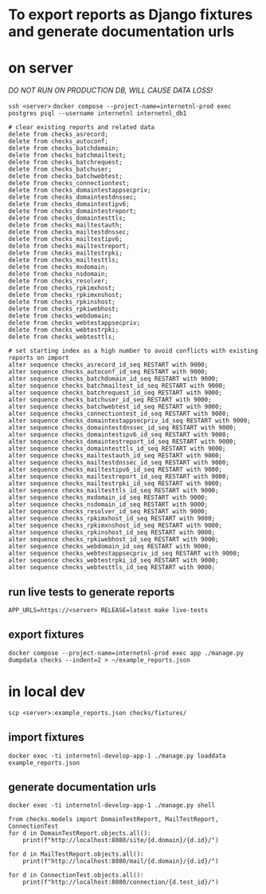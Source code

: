 # To export reports as Django fixtures and generate documentation urls

# on server
*DO NOT RUN ON PRODUCTION DB, WILL CAUSE DATA LOSS!*

`ssh <server>`
`docker compose --project-name=internetnl-prod exec postgres psql --username internetnl internetnl_db1`

    # clear existing reports and related data
    delete from checks_asrecord;
    delete from checks_autoconf;
    delete from checks_batchdomain;
    delete from checks_batchmailtest;
    delete from checks_batchrequest;
    delete from checks_batchuser;
    delete from checks_batchwebtest;
    delete from checks_connectiontest;
    delete from checks_domaintestappsecpriv;
    delete from checks_domaintestdnssec;
    delete from checks_domaintestipv6;
    delete from checks_domaintestreport;
    delete from checks_domaintesttls;
    delete from checks_mailtestauth;
    delete from checks_mailtestdnssec;
    delete from checks_mailtestipv6;
    delete from checks_mailtestreport;
    delete from checks_mailtestrpki;
    delete from checks_mailtesttls;
    delete from checks_mxdomain;
    delete from checks_nsdomain;
    delete from checks_resolver;
    delete from checks_rpkimxhost;
    delete from checks_rpkimxnshost;
    delete from checks_rpkinshost;
    delete from checks_rpkiwebhost;
    delete from checks_webdomain;
    delete from checks_webtestappsecpriv;
    delete from checks_webtestrpki;
    delete from checks_webtesttls;

    # set starting index as a high number to avoid conflicts with existing reports on import
    alter sequence checks_asrecord_id_seq RESTART with 9000;
    alter sequence checks_autoconf_id_seq RESTART with 9000;
    alter sequence checks_batchdomain_id_seq RESTART with 9000;
    alter sequence checks_batchmailtest_id_seq RESTART with 9000;
    alter sequence checks_batchrequest_id_seq RESTART with 9000;
    alter sequence checks_batchuser_id_seq RESTART with 9000;
    alter sequence checks_batchwebtest_id_seq RESTART with 9000;
    alter sequence checks_connectiontest_id_seq RESTART with 9000;
    alter sequence checks_domaintestappsecpriv_id_seq RESTART with 9000;
    alter sequence checks_domaintestdnssec_id_seq RESTART with 9000;
    alter sequence checks_domaintestipv6_id_seq RESTART with 9000;
    alter sequence checks_domaintestreport_id_seq RESTART with 9000;
    alter sequence checks_domaintesttls_id_seq RESTART with 9000;
    alter sequence checks_mailtestauth_id_seq RESTART with 9000;
    alter sequence checks_mailtestdnssec_id_seq RESTART with 9000;
    alter sequence checks_mailtestipv6_id_seq RESTART with 9000;
    alter sequence checks_mailtestreport_id_seq RESTART with 9000;
    alter sequence checks_mailtestrpki_id_seq RESTART with 9000;
    alter sequence checks_mailtesttls_id_seq RESTART with 9000;
    alter sequence checks_mxdomain_id_seq RESTART with 9000;
    alter sequence checks_nsdomain_id_seq RESTART with 9000;
    alter sequence checks_resolver_id_seq RESTART with 9000;
    alter sequence checks_rpkimxhost_id_seq RESTART with 9000;
    alter sequence checks_rpkimxnshost_id_seq RESTART with 9000;
    alter sequence checks_rpkinshost_id_seq RESTART with 9000;
    alter sequence checks_rpkiwebhost_id_seq RESTART with 9000;
    alter sequence checks_webdomain_id_seq RESTART with 9000;
    alter sequence checks_webtestappsecpriv_id_seq RESTART with 9000;
    alter sequence checks_webtestrpki_id_seq RESTART with 9000;
    alter sequence checks_webtesttls_id_seq RESTART with 9000;

## run live tests to generate reports
`APP_URLS=https://<server> RELEASE=latest make live-tests`

## export fixtures
`docker compose --project-name=internetnl-prod exec app ./manage.py dumpdata checks --indent=2 > ~/example_reports.json`

# in local dev
`scp <server>:example_reports.json checks/fixtures/`

## import fixtures
`docker exec -ti internetnl-develop-app-1 ./manage.py loaddata example_reports.json`

## generate documentation urls
`docker exec -ti internetnl-develop-app-1 ./manage.py shell`

    from checks.models import DomainTestReport, MailTestReport, ConnectionTest
    for d in DomainTestReport.objects.all():
        print(f"http://localhost:8080/site/{d.domain}/{d.id}/")

    for d in MailTestReport.objects.all():
        print(f"http://localhost:8080/mail/{d.domain}/{d.id}/")

    for d in ConnectionTest.objects.all():
        print(f"http://localhost:8080/connection/{d.test_id}/")
